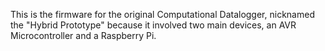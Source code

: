 This is the firmware for the original Computational Datalogger, nicknamed the "Hybrid Prototype" because it involved two main devices, an AVR Microcontroller and a Raspberry Pi.
